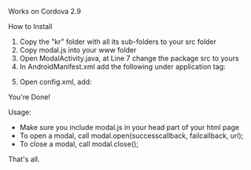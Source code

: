 Works on Cordova 2.9

How to Install

1. Copy the "kr" folder with all its sub-folders to your src folder
2. Copy modal.js into your www folder
3. Open ModalActivity.java, at Line 7 change the package src to yours
4. In AndroidManifest.xml add the following under application tag:

<activity android:name="kr.co.purpleworks.cordova.modal.ModalActivity" />

5. Open config.xml, add:

<plugin name="Modal" value="kr.co.purpleworks.cordova.modal.Modal" />

You're Done!


Usage:

* Make sure you include modal.js in your head part of your html page
* To open a modal, call modal.open(successcallback, failcallback, url);
* To close a modal, call modal.close();

That's all.
